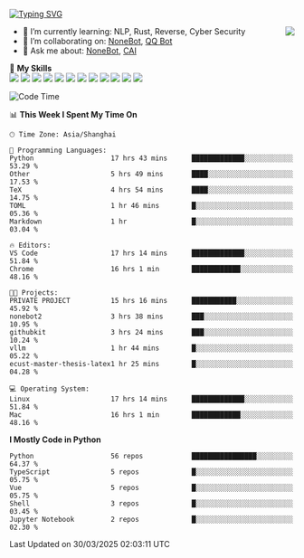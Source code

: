 [![Typing SVG](https://readme-typing-svg.herokuapp.com?size=25&duration=2500&color=8C43EA&vCenter=true&width=200&height=40&lines=Hi+there+%F0%9F%91%8B%F0%9F%8F%BB;I'm+yanyongyu)](https://git.io/typing-svg)

<a href="#">
  <img align="right" src="https://github-readme-stats.vercel.app/api?username=yanyongyu&count_private=true&show_icons=true&bg_color=15,f2f7fd,E0EAFC" />
</a>

- 🌱 I’m currently learning: NLP, Rust, Reverse, Cyber Security
- 👯 I’m collaborating on: [NoneBot](https://github.com/nonebot), [QQ Bot](https://github.com/Mrs4s/go-cqhttp)
- 💬 Ask me about: [NoneBot](https://github.com/nonebot), [CAI](https://github.com/cscs181/CAI)

🌟 **My Skills**  
![](https://img.shields.io/badge/-Python-3e74a2?style=flat-square&logo=Python&logoColor=fff)
![](https://img.shields.io/badge/-TypeScript-3178C6?style=flat-square&logo=TypeScript&logoColor=fff)
![](https://img.shields.io/badge/-Vue-4fc08d?style=flat-square&logo=Vue.js&logoColor=fff)
![](https://img.shields.io/badge/-React-2d98ce?style=flat-square&logo=React&logoColor=fff)
![](https://img.shields.io/badge/-FastAPI-009688?style=flat-square&logo=FastAPI&logoColor=fff)
![](https://img.shields.io/badge/-Linux-000000?style=flat-square&logo=Linux&logoColor=fff)
![](https://img.shields.io/badge/-Docker-2496ED?style=flat-square&logo=Docker&logoColor=fff)
![](https://img.shields.io/badge/-Kubernetes-326CE5?style=flat-square&logo=Kubernetes&logoColor=fff)
![](https://img.shields.io/badge/-GitHub%20Actions-2088FF?style=flat-square&logo=GitHubActions&logoColor=fff)
![](https://img.shields.io/badge/-PostgreSQL-4169E1?style=flat-square&logo=PostgreSQL&logoColor=fff)
![](https://img.shields.io/badge/-Redis-DC382D?style=flat-square&logo=Redis&logoColor=fff)
![](https://img.shields.io/badge/-MongoDB-47A248?style=flat-square&logo=MongoDB&logoColor=fff)

<!--START_SECTION:waka-->
![Code Time](http://img.shields.io/badge/Code%20Time-7%2C429%20hrs%2020%20mins-blue)

📊 **This Week I Spent My Time On** 

```text
🕑︎ Time Zone: Asia/Shanghai

💬 Programming Languages: 
Python                   17 hrs 43 mins      █████████████░░░░░░░░░░░░   53.29 % 
Other                    5 hrs 49 mins       ████░░░░░░░░░░░░░░░░░░░░░   17.53 % 
TeX                      4 hrs 54 mins       ████░░░░░░░░░░░░░░░░░░░░░   14.75 % 
TOML                     1 hr 46 mins        █░░░░░░░░░░░░░░░░░░░░░░░░   05.36 % 
Markdown                 1 hr                █░░░░░░░░░░░░░░░░░░░░░░░░   03.04 % 

🔥 Editors: 
VS Code                  17 hrs 14 mins      █████████████░░░░░░░░░░░░   51.84 % 
Chrome                   16 hrs 1 min        ████████████░░░░░░░░░░░░░   48.16 % 

🐱‍💻 Projects: 
PRIVATE PROJECT          15 hrs 16 mins      ███████████░░░░░░░░░░░░░░   45.92 % 
nonebot2                 3 hrs 38 mins       ███░░░░░░░░░░░░░░░░░░░░░░   10.95 % 
githubkit                3 hrs 24 mins       ███░░░░░░░░░░░░░░░░░░░░░░   10.24 % 
vllm                     1 hr 44 mins        █░░░░░░░░░░░░░░░░░░░░░░░░   05.22 % 
ecust-master-thesis-latex1 hr 25 mins        █░░░░░░░░░░░░░░░░░░░░░░░░   04.28 % 

💻 Operating System: 
Linux                    17 hrs 14 mins      █████████████░░░░░░░░░░░░   51.84 % 
Mac                      16 hrs 1 min        ████████████░░░░░░░░░░░░░   48.16 % 
```

**I Mostly Code in Python** 

```text
Python                   56 repos            ████████████████░░░░░░░░░   64.37 % 
TypeScript               5 repos             █░░░░░░░░░░░░░░░░░░░░░░░░   05.75 % 
Vue                      5 repos             █░░░░░░░░░░░░░░░░░░░░░░░░   05.75 % 
Shell                    3 repos             █░░░░░░░░░░░░░░░░░░░░░░░░   03.45 % 
Jupyter Notebook         2 repos             █░░░░░░░░░░░░░░░░░░░░░░░░   02.30 % 
```




 Last Updated on 30/03/2025 02:03:11 UTC
<!--END_SECTION:waka-->
